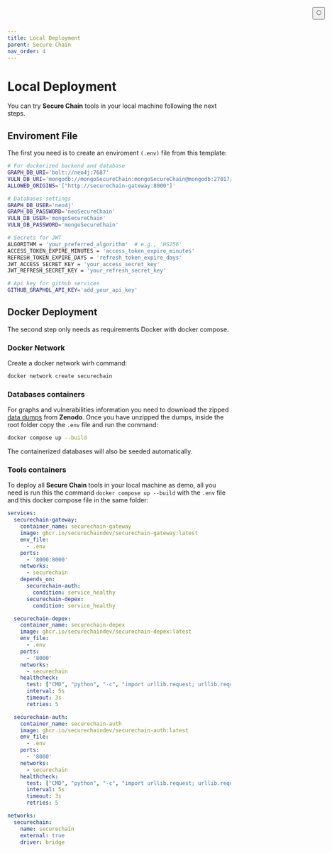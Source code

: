 ```yaml
---
title: Local Deployment
parent: Secure Chain
nav_order: 4
---
```


# Local Deployment

You can try **Secure Chain** tools in your local machine following the next steps.

## Enviroment File

The first you need is to create an enviroment `(.env)` file from this template:
```bash
# For dockerized backend and database
GRAPH_DB_URI='bolt://neo4j:7687'
VULN_DB_URI='mongodb://mongoSecureChain:mongoSecureChain@mongodb:27017/admin'
ALLOWED_ORIGINS='["http://securechain-gateway:8000"]'

# Databases settings
GRAPH_DB_USER='neo4j'
GRAPH_DB_PASSWORD='neoSecureChain'
VULN_DB_USER='mongoSecureChain'
VULN_DB_PASSWORD='mongoSecureChain'

# Secrets for JWT
ALGORITHM = 'your_preferred_algorithm'  # e.g., 'HS256'
ACCESS_TOKEN_EXPIRE_MINUTES = 'access_token_expire_minutes'
REFRESH_TOKEN_EXPIRE_DAYS = 'refresh_token_expire_days'
JWT_ACCESS_SECRET_KEY = 'your_access_secret_key'
JWT_REFRESH_SECRET_KEY = 'your_refresh_secret_key'

# Api key for github services
GITHUB_GRAPHQL_API_KEY='add_your_api_key'
```

## Docker Deployment

The second step only needs as requirements Docker with docker compose. 

### Docker Network

Create a docker network wirh command:
```bash
docker network create securechain
```

### Databases containers

For graphs and vulnerabilities information you need to download the zipped [data dumps]() from **Zenodo**. Once you have unzipped the dumps, inside the root folder copy the `.env` file and run the command:
```bash
docker compose up --build
```

The containerized databases will also be seeded automatically.

### Tools containers

To deploy all **Secure Chain** tools in your local machine as demo, all you need is run this the command `docker compose up --build` with the `.env` file and this docker compose file in the same folder:
```yml
services:
  securechain-gateway:
    container_name: securechain-gateway
    image: ghcr.io/securechaindev/securechain-gateway:latest
    env_file:
      - .env
    ports:
      - '8000:8000'
    networks:
      - securechain
    depends_on:
      securechain-auth:
        condition: service_healthy
      securechain-depex:
        condition: service_healthy

  securechain-depex:
    container_name: securechain-depex
    image: ghcr.io/securechaindev/securechain-depex:latest
    env_file:
      - .env
    ports:
      - '8000'
    networks:
      - securechain
    healthcheck:
      test: ["CMD", "python", "-c", "import urllib.request; urllib.request.urlopen('http://localhost:8000/health')"]
      interval: 5s
      timeout: 3s
      retries: 5

  securechain-auth:
    container_name: securechain-auth
    image: ghcr.io/securechaindev/securechain-auth:latest
    env_file:
      - .env
    ports:
      - '8000'
    networks:
      - securechain
    healthcheck:
      test: ["CMD", "python", "-c", "import urllib.request; urllib.request.urlopen('http://localhost:8000/health')"]
      interval: 5s
      timeout: 3s
      retries: 5

networks:
  securechain:
    name: securechain
    external: true
    driver: bridge
```

<button class="btn js-toggle-dark-mode" style="
  position: fixed;
  top: 1rem;
  right: 1rem;
  z-index: 1000;
">
  🌕
</button>

<script>
  const toggleDarkMode = document.querySelector('.js-toggle-dark-mode'); jtd.addEvent(toggleDarkMode, 'click', function(){ if (jtd.getTheme() === 'dark') { jtd.setTheme('light'); toggleDarkMode.textContent = '🌕'; } else { jtd.setTheme('dark'); toggleDarkMode.textContent = '☀️'; } });
</script>
